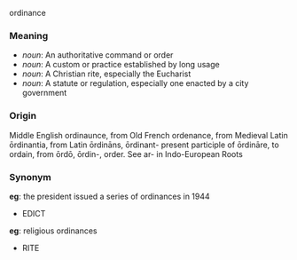 ordinance
### Meaning
+ _noun_: An authoritative command or order
+ _noun_: A custom or practice established by long usage
+ _noun_: A Christian rite, especially the Eucharist
+ _noun_: A statute or regulation, especially one enacted by a city government

### Origin

Middle English ordinaunce, from Old French ordenance, from Medieval Latin ōrdinantia, from Latin ōrdināns, ōrdinant- present participle of ōrdināre, to ordain, from ōrdō, ōrdin-, order. See ar- in Indo-European Roots

### Synonym

__eg__: the president issued a series of ordinances in 1944

+ EDICT

__eg__: religious ordinances

+ RITE


